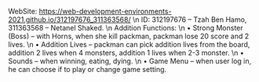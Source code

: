 WebSite: 	https://web-development-environments-2021.github.io/312197676_311363568/
\n
ID: 	312197676 – Tzah Ben Hamo, 311363568 – Netanel Shaked.
\n
Addition Functions:	
\n
•	Strong Monster (Boss) – with Horns, when she kill packman, packman lose 20 score and 2 lives.
\n
•	Addition Lives – packman can pick addition lives from the board, addition 2 lives when 4 monsters, addition 1 lives when 2-3 monster.
\n
•	Sounds – when winning, eating, dying.
\n
•	Game Menu – when user log in, he can choose if to play or change game setting.
